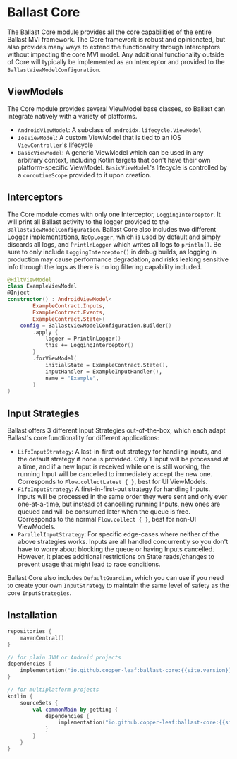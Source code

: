 ---
---

# Ballast Core

The Ballast Core module provides all the core capabilities of the entire Ballast MVI framework. The Core framework is 
robust and opinionated, but also provides many ways to extend the functionality through Interceptors without impacting
the core MVI model. Any additional functionality outside of Core will typically be implemented as an Interceptor and 
provided to the `BallastViewModelConfiguration`.

## ViewModels

The Core module provides several ViewModel base classes, so Ballast can integrate natively with a variety of platforms.

- `AndroidViewModel`: A subclass of `androidx.lifecycle.ViewModel`
- `IosViewModel`: A custom ViewModel that is tied to an iOS `ViewController`'s lifecycle
- `BasicViewModel`: A generic ViewModel which can be used in any arbitrary context, including Kotlin targets that don't
  have their own platform-specific ViewModel. `BasicViewModel`'s lifecycle is controlled by a `coroutineScope` provided
  to it upon creation.

## Interceptors

The Core module comes with only one Interceptor, `LoggingInterceptor`. It will print all Ballast activity to the logger
provided to the `BallastViewModelConfiguration`. Ballast Core also includes two different Logger implementations, 
`NoOpLogger`, which is used by default and simply discards all logs, and `PrintlnLogger` which writes all logs to 
`println()`. Be sure to only include `LoggingInterceptor()` in debug builds, as logging in production may cause 
performance degradation, and risks leaking sensitive info through the logs as there is no log filtering capability 
included.

```kotlin
@HiltViewModel
class ExampleViewModel
@Inject
constructor() : AndroidViewModel<
        ExampleContract.Inputs,
        ExampleContract.Events,
        ExampleContract.State>(
    config = BallastViewModelConfiguration.Builder()
        .apply {
            logger = PrintlnLogger()
            this += LoggingInterceptor()
        }
        .forViewModel(
            initialState = ExampleContract.State(),
            inputHandler = ExampleInputHandler(),
            name = "Example",
        )
)
```

## Input Strategies

Ballast offers 3 different Input Strategies out-of-the-box, which each adapt Ballast's core functionality for different
applications:

- `LifoInputStrategy`: A last-in-first-out strategy for handling Inputs, and the default strategy if none is provided.
  Only 1 Input will be processed at a time, and if a new Input is received while one is still working, the running Input
  will be cancelled to immediately accept the new one. Corresponds to `Flow.collectLatest { }`, best for UI ViewModels.
- `FifoInputStrategy`: A first-in-first-out strategy for handling Inputs. Inputs will be processed in the same order
  they were sent and only ever one-at-a-time, but instead of cancelling running Inputs, new ones are queued and will be
  consumed later when the queue is free. Corresponds to the normal `Flow.collect { }`, best for non-UI ViewModels.
- `ParallelInputStrategy`: For specific edge-cases where neither of the above strategies works. Inputs are all handled
  concurrently so you don't have to worry about blocking the queue or having Inputs cancelled. However, it places
  additional restrictions on State reads/changes to prevent usage that might lead to race conditions.

Ballast Core also includes `DefaultGuardian`, which you can use if you need to create your own `InputStrategy` to 
maintain the same level of safety as the core `InputStrategies`.

## Installation

```kotlin
repositories {
    mavenCentral()
}

// for plain JVM or Android projects
dependencies {
    implementation("io.github.copper-leaf:ballast-core:{{site.version}}")
}

// for multiplatform projects
kotlin {
    sourceSets {
        val commonMain by getting {
            dependencies {
                implementation("io.github.copper-leaf:ballast-core:{{site.version}}")
            }
        }
    }
}
```
